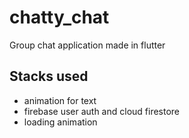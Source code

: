# chatty_chat

Group chat application made in flutter

## Stacks used

<ul>
<li>animation for text
</li>
<li>firebase user auth and cloud firestore
</li>
<li>loading animation
</li>

</ul>
